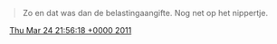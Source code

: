> Zo en dat was dan de belastingaangifte\. Nog net op het nippertje\.

<img src="../../media/tweet.ico" width="12" /> [Thu Mar 24 21:56:18 +0000 2011](https://twitter.com/DromerDenker/status/51039664521482240)
